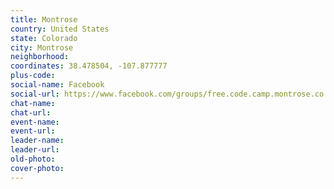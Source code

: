 ```yaml
---
title: Montrose
country: United States
state: Colorado
city: Montrose
neighborhood: 
coordinates: 38.478504, -107.877777
plus-code:
social-name: Facebook
social-url: https://www.facebook.com/groups/free.code.camp.montrose.co
chat-name:
chat-url:
event-name:
event-url:
leader-name:
leader-url:
old-photo: 
cover-photo:
---
```

